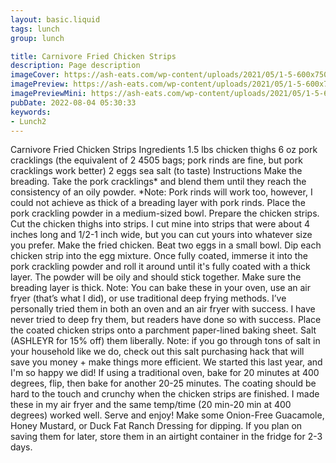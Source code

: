 ```yaml
---
layout: basic.liquid
tags: lunch
group: lunch

title: Carnivore Fried Chicken Strips
description: Page description
imageCover: https://ash-eats.com/wp-content/uploads/2021/05/1-5-600x750.jpg
imagePreview: https://ash-eats.com/wp-content/uploads/2021/05/1-5-600x750.jpg
imagePreviewMini: https://ash-eats.com/wp-content/uploads/2021/05/1-5-600x750.jpg
pubDate: 2022-08-04 05:30:33
keywords:
- Lunch2
---
```


Carnivore Fried Chicken Strips
Ingredients
1.5 lbs chicken thighs
6 oz pork cracklings (the equivalent of 2 4505 bags; pork rinds are fine, but pork cracklings work better)
2 eggs
sea salt (to taste)
Instructions
Make the breading.
Take the pork cracklings* and blend them until they reach the consistency of an oily powder.
*Note: Pork rinds will work too, however, I could not achieve as thick of a breading layer with pork rinds.
Place the pork crackling powder in a medium-sized bowl.
Prepare the chicken strips.
Cut the chicken thighs into strips. I cut mine into strips that were about 4 inches long and 1/2-1 inch wide, but you can cut yours into whatever size you prefer.
Make the fried chicken.
Beat two eggs in a small bowl.
Dip each chicken strip into the egg mixture. Once fully coated, immerse it into the pork crackling powder and roll it around until it's fully coated with a thick layer. The powder will be oily and should stick together. Make sure the breading layer is thick.
Note: You can bake these in your oven, use an air fryer (that’s what I did), or use traditional deep frying methods. I’ve personally tried them in both an oven and an air fryer with success. I have never tried to deep fry them, but readers have done so with success.
Place the coated chicken strips onto a parchment paper-lined baking sheet. Salt (ASHLEYR for 15% off) them liberally.
Note: if you go through tons of salt in your household like we do, check out this salt purchasing hack that will save you money + make things more efficient. We started this last year, and I'm so happy we did!
If using a traditional oven, bake for 20 minutes at 400 degrees, flip, then bake for another 20-25 minutes. The coating should be hard to the touch and crunchy when the chicken strips are finished. I made these in my air fryer and the same temp/time (20 min-20 min at 400 degrees) worked well.
Serve and enjoy! Make some Onion-Free Guacamole, Honey Mustard, or Duck Fat Ranch Dressing for dipping.
If you plan on saving them for later, store them in an airtight container in the fridge for 2-3 days.